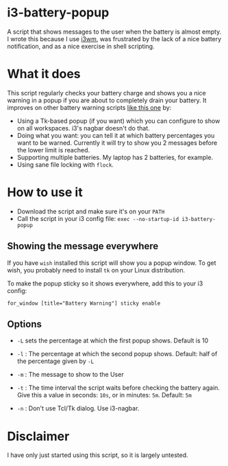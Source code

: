 # i3-battery-popup
A script that shows messages to the user when the battery is almost empty. I wrote this because I use [i3wm](http://i3wm.org/), was frustrated by the lack of a nice battery notification, and as a nice exercise in shell scripting.

# What it does
This script regularly checks your battery charge and shows you a nice warning in a popup if you are about to completely drain your battery. It improves on other battery warning scripts [like this one](https://github.com/stagnation/i3-battery-warning) by:

- Using a Tk-based popup (if you want) which you can configure to show on all workspaces. i3's nagbar doesn't do that.
- Doing what you want: you can tell it at which battery percentages you want to be warned. Currently it will try to show you 2 messages before the lower limit is reached.
- Supporting multiple batteries. My laptop has 2 batteries, for example.
- Using sane file locking with `flock`.

# How to use it

- Download the script and make sure it's on your `PATH`
- Call the script in your i3 config file: `exec --no-startup-id i3-battery-popup`

## Showing the message everywhere

If you have `wish` installed this script will show you a popup window. To get wish, you probably need to install `tk` on your Linux distribution.

To make the popup sticky so it shows everywhere, add this to your i3 config:

`for_window [title="Battery Warning"] sticky enable`

## Options

- `-L` sets the percentage at which the first popup shows. Default is 10
- `-l` : The percentage at which the second popup shows. Default: half of the percentage given by `-L`

- `-m` : The message to show to the User

- `-t` : The time interval the script waits before checking the battery again.
      Give this a value in seconds: `10s`, or in minutes: `5m`.
      Default: `5m`

- `-n` : Don't use Tcl/Tk dialog. Use i3-nagbar.


# Disclaimer

I have only just started using this script, so it is largely untested.
